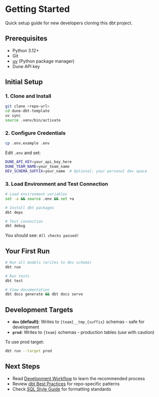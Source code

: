 # Getting Started

Quick setup guide for new developers cloning this dbt project.

## Prerequisites

- Python 3.12+
- Git
- [uv](https://github.com/astral-sh/uv) (Python package manager)
- Dune API key

## Initial Setup

### 1. Clone and Install

```bash
git clone <repo-url>
cd dune-dbt-template
uv sync
source .venv/bin/activate
```

### 2. Configure Credentials

```bash
cp .env.example .env
```

Edit `.env` and set:
```bash
DUNE_API_KEY=your_api_key_here
DUNE_TEAM_NAME=your_team_name
DEV_SCHEMA_SUFFIX=your_name  # Optional: your personal dev space
```

### 3. Load Environment and Test Connection

```bash
# Load environment variables
set -a && source .env && set +a

# Install dbt packages
dbt deps

# Test connection
dbt debug
```

You should see: `All checks passed!`

## Your First Run

```bash
# Run all models (writes to dev schema)
dbt run

# Run tests
dbt test

# View documentation
dbt docs generate && dbt docs serve
```

## Development Targets

- **`dev` (default)**: Writes to `{team}__tmp_{suffix}` schemas - safe for development
- **`prod`**: Writes to `{team}` schemas - production tables (use with caution)

To use prod target:
```bash
dbt run --target prod
```

## Next Steps

- Read [Development Workflow](development-workflow.md) to learn the recommended process
- Review [dbt Best Practices](dbt-best-practices.md) for repo-specific patterns
- Check [SQL Style Guide](sql-style-guide.md) for formatting standards

